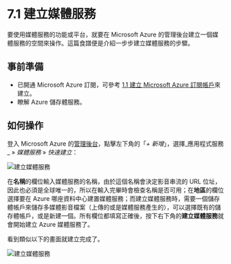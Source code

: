 # 7.1 建立媒體服務

要使用媒體服務的功能或平台，就要在 Microsoft Azure 的管理後台建立一個媒體服務的空間來操作。這篇食譜便是介紹一步步建立媒體服務的步驟。

## 事前準備

* 已開通 Microsoft Azure 訂閱，可參考 [1.1 建立 Microsoft Azure 訂閱帳戶](../chapter01/01_signup.md)來建立。
* 瞭解 Azure 儲存體服務。

## 如何操作

登入 Microsoft Azure 的[管理後台](https://manage.windowsazure.com)，點擊左下角的「_+ 新增_」，選擇_應用程式服務_ » _媒體服務_ » _快速建立_：

![建立媒體服務](https://skgitbook.blob.core.windows.net/azurerecipestw/7-1-1-create-media-service.png)

在**名稱**的欄位輸入媒體服務的名稱，由於這個名稱會決定影音串流的 URL 位址，因此也必須是全球唯一的，所以在輸入完畢時會檢查名稱是否可用；在**地區**的欄位選擇要在 Azure 哪座資料中心建置媒體服務；而建立媒體服務時，需要一個儲存體帳戶來儲存多媒體影音檔案（上傳的或是媒體服務產生的），可以選擇既有的儲存體帳戶，或是新建一個。所有欄位都填寫正確後，按下右下角的**建立媒體服務**就會開始建立 Azure 媒體服務了。

看到類似以下的畫面就建立完成了。

![建立媒體服務](https://skgitbook.blob.core.windows.net/azurerecipestw/7-1-2-media-services-created.png)
